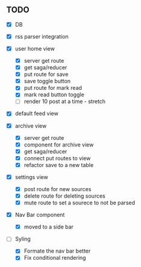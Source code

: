 
## TODO

- [x] DB

- [x] rss parser integration

- [x] user home view
    - [x] server get route
    - [x] get saga/reducer
    - [x] put route for save
    - [x] save toggle button
    - [x] put route for mark read
    - [x] mark read button toggle
    - [ ] render 10 post at a time - stretch
- [x] default feed view

- [x] archive view
    - [x] server get route
    - [x] component for archive view 
    - [x] get saga/reducer
    - [x] connect put routes to view
    - [x] refactor save to a new table
- [x] settings view
    - [x] post route for new sources 
    - [x] delete route for deleting sources
    - [x] mute route to set a sourece to not be parsed

- [x] Nav Bar component
    - [x] moved to a side bar

- [ ] Syling
    - [x] Formate the nav bar better
    - [x] Fix conditional rendering
